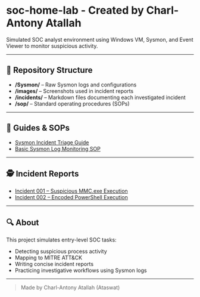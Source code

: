 # soc-home-lab - Created by Charl-Antony Atallah

Simulated SOC analyst environment using Windows VM, Sysmon, and Event Viewer to monitor suspicious activity.

---

## 📁 Repository Structure

- **/Sysmon/** – Raw Sysmon logs and configurations
- **/images/** – Screenshots used in incident reports
- **/incidents/** – Markdown files documenting each investigated incident
- **/sop/** – Standard operating procedures (SOPs)

---

## 📄 Guides & SOPs

- [Sysmon Incident Triage Guide](Sysmon-Incident-Triage.md)
- [Basic Sysmon Log Monitoring SOP](sop/basic_sysmon_log_monitoring_sop.md)

---

## 🕵️ Incident Reports

- [Incident 001 – Suspicious MMC.exe Execution](incidents/incident-001.md)
- [Incident 002 – Encoded PowerShell Execution](incidents/incident-002.md)

---

## 🔍 About

This project simulates entry-level SOC tasks:
- Detecting suspicious process activity
- Mapping to MITRE ATT&CK
- Writing concise incident reports
- Practicing investigative workflows using Sysmon logs

---

> Made by Charl-Antony Atallah (Ataswat)
